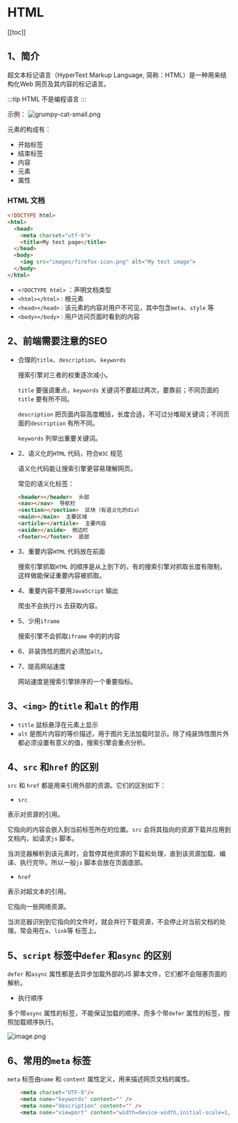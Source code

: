 # HTML

[[toc]]

## 1、简介

超文本标记语言（HyperText Markup Language, 简称：HTML）是一种用来结构化Web 网页及其内容的标记语言。

:::tip
HTML 不是编程语言
:::

示例：
![grumpy-cat-small.png](https://p9-juejin.byteimg.com/tos-cn-i-k3u1fbpfcp/811c739fc07e432596562cedec266fd9~tplv-k3u1fbpfcp-watermark.image?)

元素的构成有：
+ 开始标签
+ 结束标签
+ 内容
+ 元素
+ 属性

### HTML 文档

```html
<!DOCTYPE html>
<html>
  <head>
    <meta charset="utf-8">
    <title>My test page</title>
  </head>
  <body>
    <img src="images/firefox-icon.png" alt="My test image">
  </body>
</html>
```

+ `<!DOCTYPE html>` ：声明文档类型
+ `<html></html>` : 根元素
+ `<head></head>` : 该元素的内容对用户不可见，其中包含`meta`、`style` 等 
+ `<body></body>` : 用户访问页面时看到的内容

## 2、前端需要注意的SEO

+ 合理的`title`、`description`、`keywords`

    搜索引擎对三者的权重逐次减小。

    `title` 要强调重点，`keywords` 关键词不要超过两次，要靠前；不同页面的`title` 要有所不同。

    `description` 把页面内容高度概括，长度合适，不可过分堆砌关键词；不同页面的`description` 有所不同。

    `keywords` 列举出重要关键词。

+ 2、语义化的`HTML` 代码，符合`W3C` 规范

    语义化代码能让搜索引擎更容易理解网页。

    常见的语义化标签：
    ```html
    <header></header>  头部
    <nav></nav>  导航栏
    <section></section>  区块（有语义化的div）
    <main></main>  主要区域
    <article></article>  主要内容
    <aside></aside>  侧边栏
    <footer></footer>  底部
    ```

+ 3、重要内容`HTML` 代码放在前面

    搜索引擎抓取`HTML` 的顺序是从上到下的，有的搜索引擎对抓取长度有限制，这样做能保证重要内容被抓取。

+ 4、重要内容不要用`JavaScript` 输出

    爬虫不会执行`JS` 去获取内容。

+ 5、少用`iframe`

    搜索引擎不会抓取`iframe` 中的的内容

+ 6、非装饰性的图片必须加`alt`。

+ 7、提高网站速度

    网站速度是搜索引擎排序的一个重要指标。

## 3、`<img>` 的`title` 和`alt` 的作用

+ `title` 鼠标悬浮在元素上显示
+ `alt` 是图片内容的等价描述，用于图片无法加载时显示。除了纯装饰性图片外都必须设置有意义的值，搜索引擎会重点分析。

## 4、`src` 和`href` 的区别

`src` 和 `href` 都是用来引用外部的资源。它们的区别如下：

+ `src`

表示对资源的引用。

它指向的内容会嵌入到当前标签所在的位置。`src` 会将其指向的资源下载并应用到文档内，如请求`js` 脚本。

当浏览器解析到该元素时，会暂停其他资源的下载和处理，直到该资源加载、编译、执行完毕。所以一般`js` 脚本会放在页面底部。

+ `href`

表示对超文本的引用。

它指向一些网络资源。

当浏览器识别到它指向的文件时，就会并行下载资源，不会停止对当前文档的处理。常会用在`a`、`link`等 标签上。

## 5、`script` 标签中`defer` 和`async` 的区别

`defer` 和`async` 属性都是去异步加载外部的JS 脚本文件，它们都不会阻塞页面的解析。

+ 执行顺序

多个带`async` 属性的标签，不能保证加载的顺序。而多个带`defer` 属性的标签，按照加载顺序执行。

![image.png](https://p3-juejin.byteimg.com/tos-cn-i-k3u1fbpfcp/0e4bb7a9e77f45a1a9d387a66c3ecbd8~tplv-k3u1fbpfcp-watermark.image?)

## 6、常用的`meta` 标签

`meta` 标签由`name` 和 `content` 属性定义，用来描述网页文档的属性。

```html
    <meta charset="UTF-8"/>
    <meta name="keywords" content="" />
    <meta name="description" content="" />
    <meta name="viewport" content="width=device-width,initial-scale=1, maximum-scale=1" />
```